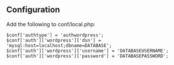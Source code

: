 ## Configuration ##

Add the following to conf/local.php:

    $conf['authtype'] = 'authwordpress';
    $conf['auth']['wordpress']['dsn'] = 'mysql:host=localhost;dbname=DATABASE';
    $conf['auth']['wordpress']['username'] = 'DATABASEUSERNAME';
    $conf['auth']['wordpress']['password'] = 'DATABASEPASSWORD';

